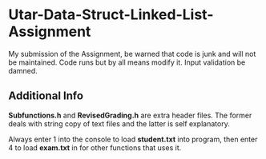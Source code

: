 # Utar-Data-Struct-Linked-List-Assignment
My submission of the Assignment, be warned that code is junk and will not be maintained. Code runs but by all means modify it. Input validation be damned.

## Additional Info
**Subfunctions.h** and **RevisedGrading.h** are extra header files. The former deals with string copy of text files and the latter is self explanatory.

Always enter 1 into the console to load **student.txt** into program, then enter 4 to load **exam.txt** in for other functions that uses it.
